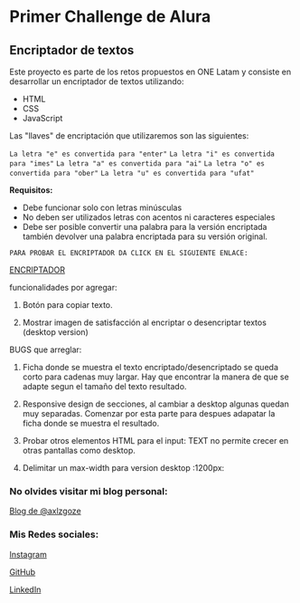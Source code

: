 # Primer Challenge de Alura

## Encriptador de textos

Este proyecto es parte de los retos propuestos en ONE Latam y consiste en desarrollar un encriptador de textos utilizando:

- HTML
- CSS
- JavaScript

Las "llaves" de encriptación que utilizaremos son las siguientes:

`La letra "e" es convertida para "enter"`
`La letra "i" es convertida para "imes"`
`La letra "a" es convertida para "ai"`
`La letra "o" es convertida para "ober"`
`La letra "u" es convertida para "ufat"`

**Requisitos:**

- Debe funcionar solo con letras minúsculas
- No deben ser utilizados letras con acentos ni caracteres especiales
- Debe ser posible convertir una palabra para la versión encriptada también devolver una palabra encriptada para su versión original.

`PARA PROBAR EL ENCRIPTADOR DA CLICK EN EL SIGUIENTE ENLACE:`

[ENCRIPTADOR](https://axlgoze.github.io/Encriptador-de-Textos/)

funcionalidades por agregar:

1. Botón para copiar texto.

2. Mostrar imagen de satisfacción al encriptar o desencriptar textos (desktop version)

BUGS que arreglar:

1. Ficha donde se muestra el texto encriptado/desencriptado se queda corto para cadenas muy largar. Hay que encontrar la manera de que se adapte segun el tamaño del texto resultado.

2. Responsive design de secciones, al cambiar a desktop algunas quedan muy separadas. Comenzar por esta parte para despues adapatar la ficha donde se muestra el resultado.

3. Probar otros elementos HTML para el input: TEXT no permite crecer en otras pantallas como desktop.

4. Delimitar un max-width para version desktop :1200px:


### No olvides visitar mi blog personal:

[Blog de @axlzgoze](https://axlgoze.github.io/my_launchx_blog/)

### Mis Redes sociales:

[Instagram](https://www.instagram.com/axlze/)

[GitHub](https://github.com/axlgoze/)

[LinkedIn](https://www.linkedin.com/in/axl-reyes-b6914b219/)